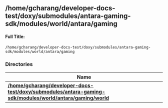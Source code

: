 

## /home/gcharang/developer-docs-test/doxy/submodules/antara-gaming-sdk/modules/world/antara/gaming

#### Full Title:
```
/home/gcharang/developer-docs-test/doxy/submodules/antara-gaming-sdk/modules/world/antara/gaming
```





### Directories

| Name           |
| -------------- |
| **[/home/gcharang/developer-docs-test/doxy/submodules/antara-gaming-sdk/modules/world/antara/gaming/world](Files/dir_422800f09dfa2df68081c97308863af8.md#dir-/home/gcharang/developer-docs-test/doxy/submodules/antara-gaming-sdk/modules/world/antara/gaming/world)**  |























